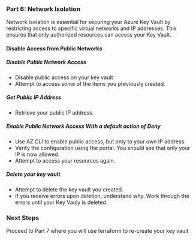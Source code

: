 ### Part 6: Network Isolation

Network isolation is essential for securing your Azure Key Vault by restricting access to specific virtual networks and IP addresses. This ensures that only authorized resources can access your Key Vault.

#### Disable Access from Public Networks

##### **Disable Public Network Access**

- Disable public access on your key vault
- Attempt to access some of the items you previously created.

##### **Get Public IP Address**

- Retrieve your public IP address.

##### **Enable Public Network Access With a default action of Deny**

- Use AZ CLI to enable public access, but only to your own IP address.
- Verify the configuration using the portal. You should see that only your IP is now allowed.
- Attempt to access your resources again. 

##### Delete your key vault

- Attempt to delete the key vault you created. 
- If you receive errors upon deletion, understand why. Work through the errors until your Key Vauly is deleted.

### Next Steps  
Proceed to Part 7 where you will use terraform to re-create your key vault
